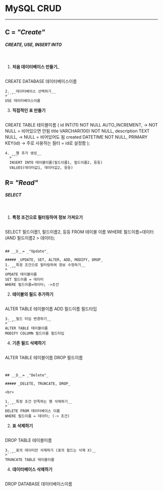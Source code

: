 # MySQL CRUD

<hr/>

## __C__ = _"Create"_

##### _CREATE, USE, INSERT INTO_
<br>

1. __처음 데이터베이스 만들기___
  >```
  CREATE DATABASE 데이터베이스이름
  ```
2. __데이터베이스 선택하기__
  >```
  USE 데이터베이스이름
  ```
3. __직접적인 표 만들기__
>```
CREATE TABLE 테이블이름
(
    id INT(11) NOT NULL AUTO_INCREMENT, -> NOT NULL = 비어있으면 안됨
    title VARCHAR(100) NOT NULL,
    description TEXT NULL,  -> NULL = 비어있어도 됨
    created DATETIME NOT NULL,
    PRIMARY KEY(id) -> 주로 사용하는 필터 = id로 설정함
);
```
4. __행 추가 생성__
  >```
  INSERT INTO 테이블이름(필드이름1, 필드이름2, 등등)
  VALUES(데이터값1, 데이터값2, 등등)
  ```


## __R__= _"Read"_

##### _SELECT_

<br>

1. __특정 조건으로 필터링하여 정보 가져오기__
  >```
  SELECT 필드이름1, 필드이름2, 등등
  FROM 테이블 이름
  WHERE 필드이름=데이터 (AND 필드이름2 > 데이터);
  ```

## __U__= _"Update"_

##### _UPDATE, SET, ALTER, ADD, MODIFY, DROP_
1. __특정 조건으로 필터링하여 정보 수정하기__
  > ```
  UPDATE 테이블이름
  SET 필드이름 = 데이터
  WHERE 필드이름=데이터; ->조건
  ```
2. __테이블의 필드 추가하기__
  >```
  ALTER TABLE 테이블이름
  ADD 필드이름 필드타입
  ```
3. __필드 타입 변경하기__
  >```
  ALTER TABLE 테이블이름
  MODIFY COLUMN 필드이름 필드타입
  ```
4. __기존 필드 삭제하기__
  >```
  ALTER TABLE 테이블이름
  DROP 필드이름
  ```


## __D__= _"Delete"_

##### _DELETE, TRUNCATE, DROP_

<br>

1. __특정 조건 만족하는 행 삭제하기__
  >```
  DELETE FROM 데이터베이스 이름
  WHERE 필드이름 = 데이터; (-> 조건)
  ```
2. __표 삭제하기__
  >```
  DROP TABLE 테이블이름
  ```
3. __표의 데이터만 삭제하기 (표의 필드는 삭제 X)__
  >```
  TRUNCATE TABLE 테이블이름
  ```
4. __데이터베이스 삭제하기__
  >```
  DROP DATABASE 데이터베이스이름
  ```
